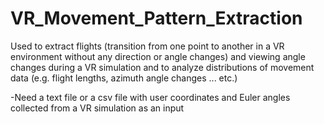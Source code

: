 # VR_Movement_Pattern_Extraction
Used to extract flights (transition from one point to another in a VR environment without any direction or angle changes) and viewing angle changes during a VR simulation and to analyze distributions of movement data (e.g. flight lengths, azimuth angle changes ... etc.)

-Need a text file or a csv file with user coordinates and Euler angles collected from a VR simulation as an input
